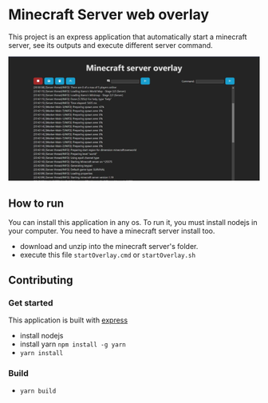 # Minecraft Server web overlay

This project is an express application that automatically start
a minecraft server, see its outputs and execute different server command.

![Screenshot](./documentation/Overlay%20server%20application.jpg)

## How to run
You can install this application in any os.
To run it, you must install nodejs in your computer.
You need to have a minecraft server install too.
- download and unzip into the minecraft server's folder.
- execute this file `startOverlay.cmd` or `startOverlay.sh`

## Contributing

### Get started

This application is built with [express](https://expressjs.com/)
- install nodejs
- install yarn `npm install -g yarn`
- `yarn install`

### Build

- `yarn build`

